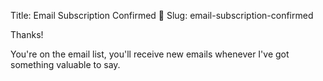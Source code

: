 Title: Email Subscription Confirmed 🎉
Slug: email-subscription-confirmed

Thanks!

You're on the email list, you'll receive new emails whenever I've got something valuable to say.